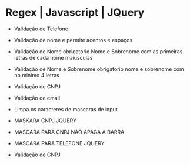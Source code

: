 # Regex | Javascript | JQuery

+ Validação de Telefone

+ Validação de nome e permite acentos e espaços

+ Validação de Nome obrigatorio Nome e Sobrenome com as 
primeiras letras de cada nome maiusculas

+ Validação de Nome e Sobrenome obrigatorio nome e sobrenome com no  minimo 4 letras

+ Validação de CNPJ

+ Validação de email

+ Limpa os caracteres de mascaras de input

+ MASKARA CNPJ JQUERY

+ MASCARA PARA CNPJ NÃO APAGA A BARRA

+ MASCARA PARA TELEFONE JQUERY

+ Validação de CNPJ